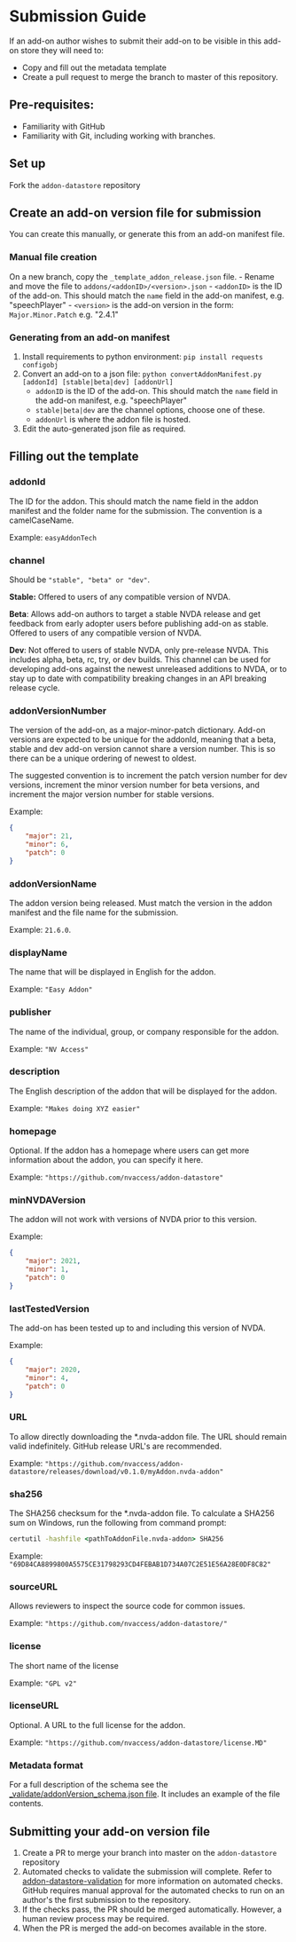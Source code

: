 # Submission Guide

If an add-on author wishes to submit their add-on to be visible in this add-on store they will need to:
- Copy and fill out the metadata template
- Create a pull request to merge the branch to master of this repository.

## Pre-requisites:
- Familiarity with GitHub
- Familiarity with Git, including working with branches.

## Set up
Fork the `addon-datastore` repository

## Create an add-on version file for submission
You can create this manually, or generate this from an add-on manifest file.

### Manual file creation
On a new branch, copy the `_template_addon_release.json` file. 
	- Rename and move the file to `addons/<addonID>/<version>.json`
	- `<addonID>` is the ID of the add-on. This should match the `name` field in the add-on manifest, e.g. "speechPlayer"
	- `<version>` is the add-on version in the form: `Major.Minor.Patch` e.g. "2.4.1"

### Generating from an add-on manifest
1. Install requirements to python environment:
`pip install requests configobj`
1. Convert an add-on to a json file:
`python convertAddonManifest.py [addonId] [stable|beta|dev] [addonUrl]`
	- `addonID` is the ID of the add-on. This should match the `name` field in the add-on manifest, e.g. "speechPlayer"
	- `stable|beta|dev` are the channel options, choose one of these.
	- `addonUrl` is where the addon file is hosted.
1. Edit the auto-generated json file as required.

## Filling out the template

### addonId
The ID for the addon.
This should match the name field in the addon manifest and the folder name for the submission.
The convention is a camelCaseName.

Example: `easyAddonTech`

### channel
Should be `"stable", "beta" or "dev"`.

**Stable:** Offered to users of any compatible version of NVDA.

**Beta**: Allows add-on authors to target a stable NVDA release and get feedback from early adopter users before publishing add-on as stable.
Offered to users of any compatible version of NVDA.

**Dev**: Not offered to users of stable NVDA, only pre-release NVDA.
This includes alpha, beta, rc, try, or dev builds.
This channel can be used for developing add-ons against the newest unreleased additions to NVDA, or to stay up to date with compatibility breaking changes in an API breaking release cycle.

### addonVersionNumber
The version of the add-on, as a major-minor-patch dictionary.
Add-on versions are expected to be unique for the addonId,
meaning that a beta, stable and dev add-on version cannot share a version number.
This is so there can be a unique ordering of newest to oldest.

The suggested convention is to increment the patch version number for dev versions,
increment the minor version number for beta versions,
and increment the major version number for stable versions.

Example:
```json
{
	"major": 21,
	"minor": 6,
	"patch": 0
}
```

### addonVersionName
The addon version being released.
Must match the version in the addon manifest and the file name for the submission.

Example: `21.6.0`.

### displayName
The name that will be displayed in English for the addon.

Example: `"Easy Addon"`

### publisher
The name of the individual, group, or company responsible for the addon.

Example: `"NV Access"`

### description
The English description of the addon that will be displayed for the addon.
	
Example: `"Makes doing XYZ easier"`

### homepage
Optional.
If the addon has a homepage where users can get more information about the addon, you can specify it here.

Example: `"https://github.com/nvaccess/addon-datastore"`

### minNVDAVersion
The addon will not work with versions of NVDA prior to this version.

Example:
```json
{
	"major": 2021,
	"minor": 1,
	"patch": 0
}
```

### lastTestedVersion
The add-on has been tested up to and including this version of NVDA.

Example:
```json
{
	"major": 2020,
	"minor": 4,
	"patch": 0
}
```

### URL
To allow directly downloading the *.nvda-addon file.
The URL should remain valid indefinitely.
GitHub release URL's are recommended.

Example: `"https://github.com/nvaccess/addon-datastore/releases/download/v0.1.0/myAddon.nvda-addon"`

### sha256
The SHA256 checksum for the *.nvda-addon file.
To calculate a SHA256 sum on Windows, run the following from command prompt:

```cmd
certutil -hashfile <pathToAddonFile.nvda-addon> SHA256
```

Example: `"69D84CA8899800A5575CE31798293CD4FEBAB1D734A07C2E51E56A28E0DF8C82"`

### sourceURL
Allows reviewers to inspect the source code for common issues.

Example: `"https://github.com/nvaccess/addon-datastore/"`

### license
The short name of the license

Example: `"GPL v2"`

### licenseURL
Optional.
A URL to the full license for the addon.

Example: `"https://github.com/nvaccess/addon-datastore/license.MD"`

### Metadata format
For a full description of the schema see the
[_validate/addonVersion_schema.json file](https://github.com/nvaccess/addon-datastore-validation/blob/main/_validate/addonVersion_schema.json).
It includes an example of the file contents.

## Submitting your add-on version file
1. Create a PR to merge your branch into master on the `addon-datastore` repository
1. Automated checks to validate the submission will complete.
Refer to [addon-datastore-validation](https://github.com/nvaccess/addon-datastore-validation) for more information on automated checks.
GitHub requires manual approval for the automated checks to run on an author's the first submission to the repository.
1. If the checks pass, the PR should be merged automatically.
However, a human review process may be required.
1. When the PR is merged the add-on becomes available in the store.
